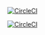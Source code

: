 [![CircleCI](https://circleci.com/gh/aliabdolazimi10/cicleciTest.svg?style=shield)](https://circleci.com/gh/aliabdolazimi10/cicleciTest)

[![CircleCI](https://circleci.com/gh/aliabdolazimi10/cicleciTest/tempBranch.svg?style=shield)](https://circleci.com/gh/aliabdolazimi10/cicleciTest?branch=tempBranch)
